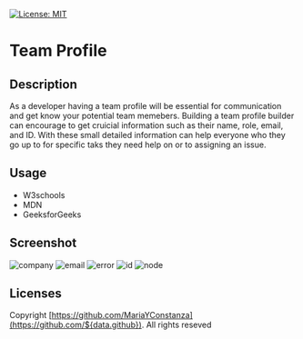 [![License: MIT](https://img.shields.io/badge/License-MIT-yellow.svg)](https://opensource.org/licenses/MIT)

# Team Profile

## Description
As a developer having a team profile will be essential for communication and get know your potential team memebers. Building a team profile builder can encourage to get cruicial information such as their name, role, email, and ID. With these small detailed information can help everyone who they go up to for specific taks they need help on or to assigning an issue.

## Usage
- W3schools
- MDN
- GeeksforGeeks

## Screenshot
![company](https://user-images.githubusercontent.com/112887914/207392435-7956cbd6-69f9-4eca-9d87-18fde8970a63.png)
![email](https://user-images.githubusercontent.com/112887914/207392437-4029721a-6b8f-49c8-8413-3f6d3bf9ab58.png)
![error](https://user-images.githubusercontent.com/112887914/207392440-86a06cfb-9a88-4188-91f4-cc2709bd716f.png)
![id](https://user-images.githubusercontent.com/112887914/207392441-aeec43be-b435-4907-94ef-33902a65e7b7.png)
![node](https://user-images.githubusercontent.com/112887914/207392443-70e9531a-1670-4527-9a92-d3f0dd6a986c.png)

## Licenses
Copyright [https://github.com/MariaYConstanza](https://github.com/${data.github}). All rights reseved
